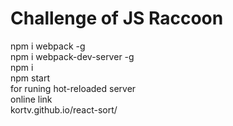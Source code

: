 # Challenge of JS Raccoon

npm i webpack -g
<br/>
npm i webpack-dev-server -g
<br/>
npm i
<br/>
npm start
<br/>
for runing hot-reloaded server
<br/>
online link
<br/>
kortv.github.io/react-sort/
